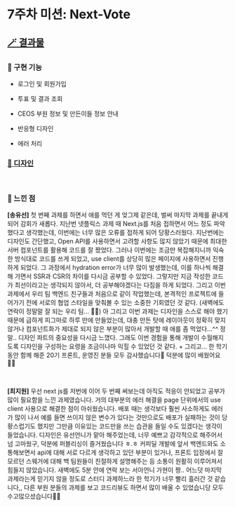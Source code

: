 # 7주차 미션: Next-Vote

## [🪄 결과물](https://next-vote-20th.vercel.app)

### 🩵 구현 기능

- 로그인 및 회원가입

- 투표 및 결과 조회

- CEOS 부원 정보 및 만든이들 정보 안내

- 반응형 디자인

- 에러 처리

### [🎨 디자인](https://www.figma.com/design/qsTGeBRrKWiWE04eVOTFQ9/CEOS-CupfeeDeal-Vote?node-id=38-503&t=1IXMEXa9t61ycDOq-1)

<br/>

### 🩵 느낀 점

**[송유선]** 첫 번째 과제를 하면서 애를 먹던 게 엊그제 같은데, 벌써 마지막 과제를 끝내게 되어 감회가 새롭다. 지난번 넷플릭스 과제 때 Next.js를 처음 접하면서 어느 정도 파악했다고 생각했는데, 이번에는 너무 많은 오류를 접하게 되어 당황스러웠다. 지난번에는 디자인도 간단했고, Open API를 사용하면서 고려할 사항도 많지 않았기 때문에 최대한 서버 컴포넌트를 활용해 코드를 잘 짰었다. 그러나 이번에는 조금만 복잡해지니까 익숙한 방식대로 코드를 쓰게 되었고, use client를 상당히 많은 페이지에 사용하면서 진행하게 되었다. 그 과정에서 hydration error가 너무 많이 발생했는데, 이를 하나씩 해결해 가면서 SSR과 CSR의 차이를 다시금 공부할 수 있었다. 그렇지만 지금 작성한 코드가 최선이라고는 생각되지 않아서, 더 공부해야겠다는 다짐을 하게 되었다. 그리고 이번 과제에서 우리 팀 백엔드 친구들과 처음으로 같이 작업했는데, 본격적인 프로젝트에 들어가기 전에 서로의 협업 스타일을 맞춰볼 수 있는 소중한 기회였던 것 같다. (새벽에도 연락이 정말말 잘 되는 우리 팀... 👍🏻) 아 그리고 이번 과제는 디자인을 스스로 해야 했기 때문에 급하게 피그마로 하루 만에 만들었는데, 대충 만든 탓에 레이아웃이 정확히 맞지 않거나 컴포넌트화가 제대로 되지 않은 부분이 많아서 개발할 때 애를 좀 먹었다...^^ 정말.. 디자인 파트의 중요성을 다시금 느꼈다. 그래도 이번 경험을 통해 개발이 수월해지도록 디자인을 구성하는 요령을 조금이나마 익힐 수 있었던 것 같다. + 그리고... 한 학기동안 함께 해준 20기 프론트, 운영진 분들 모두 감사했습니다🥹 덕분에 많이 배웠어요🫶🏻<br>

<br/>

**[최지원]** 우선 next js를 저번에 이어 두 번째 써보는데 아직도 적응이 안되었고 공부가 많이 필요함을 느낀 과제였습니다. 거의 대부분의 에러 해결을 page 단위에서의 use client 사용으로 해결한 점이 아쉬웠습니다. 배포 때는 생각보다 훨씬 사소하게도 에러가 많이 나서 예를 들면 쓰이지 않은 변수가 있다는 것만으로도 배포가 실패하는 것이 당황스럽기도 했지만 그만큼 이유있는 코드만을 쓰는 습관을 들일 수도 있겠다는 생각이 들었습니다. 디자인은 유선언니가 맡아 해주었는데, 너무 예쁘고 감각적으로 해주어서 넘 고마웠구, 덕분에 퍼블리싱이 즐거웠습니다 ㅎ.ㅎ 커피딜 개발에 앞서 백엔드와도 소통해보면서 api에 대해 서로 다르게 생각하고 있던 부분이 있거나, 프론트 입장에서 잘 모르던 스웨거에 대해 백 팀원들이 친절하게 설명해주는 등 소통이 원활히 이루어져서 힘들지 않았습니다. 새벽에도 5분 안에 연락 보는 서아언니 가현이 짱.. 어느덧 마지막 과제라는게 믿기지 않을 정도로 스터디 과제하느라 한 학기가 너무 빨리 흘러간 것 같습니다,, 다른 부원 분들의 과제를 보고 코드리뷰도 하면서 많이 배울 수 있었습니당 모두 수고많으셨습니다🧙💙

<br/>
